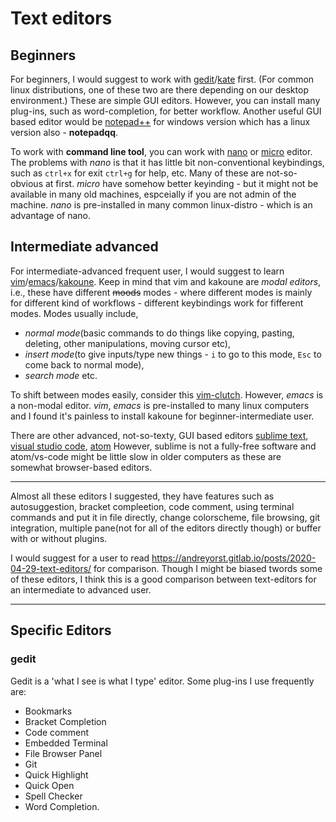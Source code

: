 # Text editors

## Beginners
For beginners, I would suggest to work with [gedit](https://wiki.gnome.org/Apps/Gedit)/[kate](https://kate-editor.org/) first. (For common linux distributions, one of these two are there depending on our desktop environment.) These are simple GUI editors. However, you can install many plug-ins, such as word-completion, for better workflow. Another useful GUI based editor would be [notepad++](https://notepad-plus-plus.org/) for windows version which has a linux version also - **notepadqq**. 

To work with **command line tool**, you can work with [nano](https://nano-editor.org/) or [micro](https://micro-editor.github.io/) editor. 
The problems with *nano* is that it has little bit non-conventional keybindings, such as `ctrl+x` for exit `ctrl+g` for help, etc. Many of these are not-so-obvious at first. *micro* have somehow better keyinding - but it might not be available in many old machines, espceially if you are not admin of the machine. *nano* is pre-installed in many common linux-distro - which is an advantage of nano. 

## Intermediate advanced
For intermediate-advanced frequent user, I would suggest to learn [vim](https://www.vim.org/)/[emacs](https://www.gnu.org/software/emacs/)/[kakoune](https://kakoune.org/). Keep in mind that vim and kakoune are *modal editors*, i.e., these have different ~~moods~~ modes - where different modes is mainly for different kind of workflows - different keybindings work for fifferent modes. 
Modes usually include, 
- *normal mode*(basic commands to do things like copying, pasting, deleting, other manipulations, moving cursor etc), 
- *insert mode*(to give inputs/type new things - `i` to go to this mode, `Esc` to come back to normal mode), 
- *search mode* etc. 

To shift between modes easily, consider this [vim-clutch](https://github.com/alevchuk/vim-clutch). However, *emacs* is a non-modal editor. 
*vim*, *emacs* is pre-installed to many linux computers and I found it's painless to install kakoune for beginner-intermediate user. 

There are other advanced, not-so-texty, GUI based editors [sublime text](https://www.sublimetext.com/), [visual studio code](https://code.visualstudio.com/), [atom](https://atom.io/)
However, sublime is not a fully-free software and atom/vs-code might be little slow in older computers as these are somewhat browser-based editors. 


------
Almost all these editors I suggested, they have features such as autosuggestion, bracket compleetion, code comment, using terminal commands and put it in file directly, change colorscheme, file browsing, git integration, multiple pane(not for all of the editors directly though) or buffer with or without plugins.

I would suggest for a user to read https://andreyorst.gitlab.io/posts/2020-04-29-text-editors/ for comparison. Though I might be biased twords some of these editors, I think this is a good comparison between text-editors for an intermediate to advanced user.


------
## Specific Editors
### gedit
Gedit is a 'what I see is what I type' editor. Some plug-ins I use frequently are:
- Bookmarks
- Bracket Completion
- Code comment
- Embedded Terminal
- File Browser Panel
- Git
- Quick Highlight
- Quick Open
- Spell Checker
- Word Completion. 
